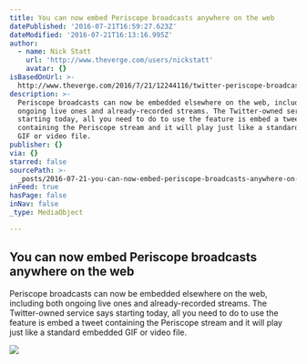 ```yaml
---
title: You can now embed Periscope broadcasts anywhere on the web
datePublished: '2016-07-21T16:59:27.623Z'
dateModified: '2016-07-21T16:13:16.995Z'
author:
  - name: Nick Statt
    url: 'http://www.theverge.com/users/nickstatt'
    avatar: {}
isBasedOnUrl: >-
  http://www.theverge.com/2016/7/21/12244116/twitter-periscope-broadcasts-embed-feature-facebook-live
description: >-
  Periscope broadcasts can now be embedded elsewhere on the web, including both
  ongoing live ones and already-recorded streams. The Twitter-owned service says
  starting today, all you need to do to use the feature is embed a tweet
  containing the Periscope stream and it will play just like a standard embedded
  GIF or video file.
publisher: {}
via: {}
starred: false
sourcePath: >-
  _posts/2016-07-21-you-can-now-embed-periscope-broadcasts-anywhere-on-the-web.md
inFeed: true
hasPage: false
inNav: false
_type: MediaObject

---
```

<article style=""><h1>You can now embed Periscope broadcasts anywhere on the web</h1><p>Periscope broadcasts can now be embedded elsewhere on the web, including both ongoing live ones and already-recorded streams. The Twitter-owned service says starting today, all you need to do to use the feature is embed a tweet containing the Periscope stream and it will play just like a standard embedded GIF or video file.</p><img src="https://cdn0.vox-cdn.com/thumbor/LrPyR4mzLCabLWEQhqZ4ZMWGNvA=/0x107:2039x1254/1600x900/cdn0.vox-cdn.com/uploads/chorus_image/image/50167283/Periscope-app-stock-Nov2015-Verge-02.0.0.jpg" /></article>